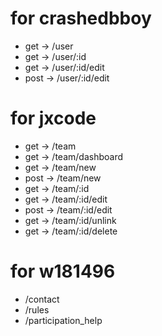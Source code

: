 # for crashedbboy
* get  -> /user  
* get  -> /user/:id  
* get  -> /user/:id/edit  
* post -> /user/:id/edit  

# for jxcode
* get  -> /team  
* get  -> /team/dashboard  
* get  -> /team/new  
* post -> /team/new  
* get  -> /team/:id  
* get  -> /team/:id/edit  
* post -> /team/:id/edit  
* get  -> /team/:id/unlink  
* get  -> /team/:id/delete  
  
# for w181496  
* /contact  
* /rules  
* /participation_help  
